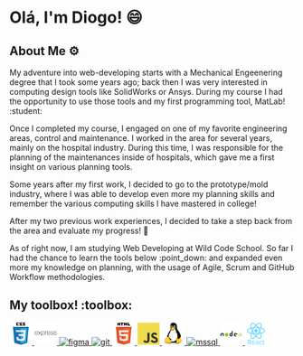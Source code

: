 
<h1>Olá, I'm Diogo! 😄</h1>

<h2> About Me ⚙️ </h2>

<p>My adventure into web-developing starts with a Mechanical Engeenering degree that I took some years ago; back then I was very interested in computing design tools like SolidWorks or Ansys. During my course I had the opportunity to use those tools and my first programming tool, MatLab! :student:</p>

<p>Once I completed my course, I engaged on one of my favorite engineering areas, control and maintenance. I worked in the area for several years, mainly on the hospital industry. During this time, I was responsible for the planning of the maintenances inside of hospitals, which gave me a first insight on various planning tools.</p>

<p>Some years after my first work, I decided to go to the prototype/mold industry, where I was able to develop even more my planning skills and remember the various computing skills I have mastered in college!</p>

<p> After my two previous work experiences, I decided to take a step back from the area and evaluate my progress! 💭</p>

<p>As of right now, I am studying Web Developing at Wild Code School. So far I had the chance to learn the tools below :point_down: and expanded even more my knowledge on planning, with the usage of Agile, Scrum and GitHub Workflow methodologies.</p> 

<h2 align="left">My toolbox! :toolbox: </h2>
<p align="left"> <a href="https://www.w3schools.com/css/" target="_blank" rel="noreferrer"> <img src="https://raw.githubusercontent.com/devicons/devicon/master/icons/css3/css3-original-wordmark.svg" alt="css3" width="40" height="40"/> </a> <a href="https://expressjs.com" target="_blank" rel="noreferrer"> <img src="https://raw.githubusercontent.com/devicons/devicon/master/icons/express/express-original-wordmark.svg" alt="express" width="40" height="40"/> </a> <a href="https://www.figma.com/" target="_blank" rel="noreferrer"> <img src="https://www.vectorlogo.zone/logos/figma/figma-icon.svg" alt="figma" width="40" height="40"/> </a> <a href="https://git-scm.com/" target="_blank" rel="noreferrer"> <img src="https://www.vectorlogo.zone/logos/git-scm/git-scm-icon.svg" alt="git" width="40" height="40"/> </a> <a href="https://www.w3.org/html/" target="_blank" rel="noreferrer"> <img src="https://raw.githubusercontent.com/devicons/devicon/master/icons/html5/html5-original-wordmark.svg" alt="html5" width="40" height="40"/> </a> <a href="https://developer.mozilla.org/en-US/docs/Web/JavaScript" target="_blank" rel="noreferrer"> <img src="https://raw.githubusercontent.com/devicons/devicon/master/icons/javascript/javascript-original.svg" alt="javascript" width="40" height="40"/> </a> <a href="https://www.linux.org/" target="_blank" rel="noreferrer"> <img src="https://raw.githubusercontent.com/devicons/devicon/master/icons/linux/linux-original.svg" alt="linux" width="40" height="40"/> </a> <a href="https://www.microsoft.com/en-us/sql-server" target="_blank" rel="noreferrer"> <img src="https://www.svgrepo.com/show/303229/microsoft-sql-server-logo.svg" alt="mssql" width="40" height="40"/> </a> <a href="https://nodejs.org" target="_blank" rel="noreferrer"> <img src="https://raw.githubusercontent.com/devicons/devicon/master/icons/nodejs/nodejs-original-wordmark.svg" alt="nodejs" width="40" height="40"/> </a> <a href="https://reactjs.org/" target="_blank" rel="noreferrer"> <img src="https://raw.githubusercontent.com/devicons/devicon/master/icons/react/react-original-wordmark.svg" alt="react" width="40" height="40"/> </a> </p>

